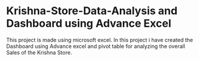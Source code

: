 # Krishna-Store-Data-Analysis and Dashboard using Advance Excel

This project is made using microsoft excel. In this project i have created the Dashboard using Advance excel and pivot table for analyzing the overall Sales of the Krishna Store.

